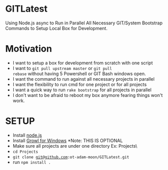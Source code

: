 GITLatest
=========

Using Node.js async to Run in Parallel All Necessary GIT/System Bootstrap Commands to Setup Local Box for Development.

Motivation
==========
  *  I want to setup a box for development from scratch with one script
  *  I want to <code>git pull upstream master</code> or <code>git pull rebase</code> without having 5 Powershell or GIT Bash windows open.
  *  I want the command to run against all necessary projects in parallel
  *  I want the flexibility to run cmd for one project or for all projects
  *  I want a quick way to run <code>rake bootstrap</code> for all projects in parallel
  *  I don't want to be afraid to reboot my box anymore fearing things won't work.

SETUP
=====

* Install [node.js](http://nodejs.org/)
* Install [Growl for Windows](http://www.growlforwindows.com/gfw/) *Note: THIS IS OPTIONAL
* Make sure all projects are under one directory Ex: Projects\
* <code>cd Projects</code>
* <code>git clone git@github.com:ot-adam-moon/GITLatest.git</code>
* run <code>npm install .</code>



